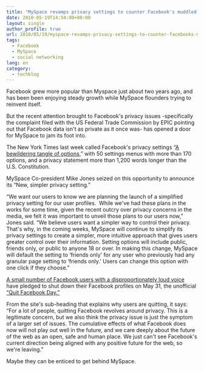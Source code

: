 ```yaml
---
title: "MySpace revamps privacy settings to counter Facebook's muddled set of options"
date: 2010-05-19T14:54:00+00:00
layout: single
author_profile: true
url: 2010/05/19/myspace-revamps-privacy-settings-to-counter-facebooks-muddled-set-of-options/
tags:
  - Facebook
  - MySpace
  - social networking
lang: en
category: 
  - techblog
---
```

Facebook grew more popular than Myspace just about two years ago, and has been been enjoying steady growth while MySpace flounders trying to reinvent itself. 

But the recent attention brought to Facebook's privacy issues -specifically the complaint filed with the US Federal Trade Commission by EPIC pointing out that Facebook data isn't as private as it once was- has opened a door for MySpace to jam its foot into. 

The New York Times last week called Facebook's privacy settings “[A bewildering tangle of options](http://www.nytimes.com/interactive/2010/05/12/business/facebook-privacy.html),” with 50 settings menus with more than 170 options, and a privacy statement more than 1,200 words longer than the U.S. Constitution. 

MySpace Co-president Mike Jones seized on this opportunity to announce its “New, simpler privacy setting.” 

“We want our users to know we are planning the launch of a simplified privacy setting for our user profiles.  While we've had these plans in the works for some time, given the recent outcry over privacy concerns in the media, we felt it was important to unveil those plans to our users now,” Jones said. “We believe users want a simpler way to control their privacy. That's why, in the coming weeks, MySpace will continue to simplify its privacy settings to create a simpler, more intuitive approach that gives users greater control over their information. Setting options will include public, friends only, or public to anyone 18 or over. In making this change, MySpace will default the setting to &#8216;friends only' for any user who previously had any granular page setting to &#8216;friends only.' Users can change this option with one click if they choose.” 

[A small number of Facebook users with a disproportionately loud voice](http://www.quitfacebookday.com/) have pledged to shut down their Facebook profiles on May 31, the unofficial [“Quit Facebook Day.”](http://www.quitfacebookday.com/) 

From the site's sub-heading that explains why users are quitting, it says: “For a lot of people, quitting Facebook revolves around privacy. This is a legitimate concern, but we also think the privacy issue is just the symptom of a larger set of issues. The cumulative effects of what Facebook does now will not play out well in the future, and we care deeply about the future of the web as an open, safe and human place. We just can't see Facebook's current direction being aligned with any positive future for the web, so we're leaving.” 

Maybe they can be enticed to get behind MySpace.